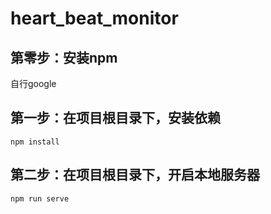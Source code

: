 # heart_beat_monitor

## 第零步：安装npm
自行google

## 第一步：在项目根目录下，安装依赖
```
npm install
```

## 第二步：在项目根目录下，开启本地服务器
```
npm run serve
```
